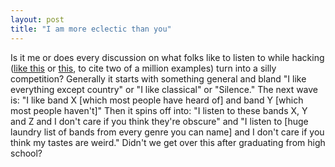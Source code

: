 ```yaml
---
layout: post
title: "I am more eclectic than you"
---
```




Is it me or does every discussion on what folks like to listen to while hacking (<a href="http://discuss.fogcreek.com/joelonsoftware/default.asp?cmd=show&ixPost=30299&ixReplies=47">like this</a> or <a href="http://perlmonks.org/index.pl?node_id=15685">this</a>, to cite two of a million examples) turn into a silly competition? Generally it starts with something general and bland "I like everything except country" or "I like classical" or "Silence." The next wave is: "I like band X [which most people have heard of] and band Y [which most people haven't]" Then it spins off into: "I listen to these bands X, Y and Z and I don't care if you think they're obscure" and "I listen to [huge laundry list of bands from every genre you can name] and I don't care if you think my tastes are weird." Didn't we get over this after graduating from high school?


